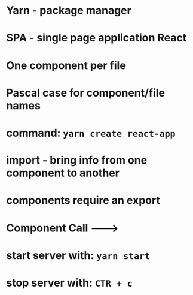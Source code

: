 <!-- NOTES -->

# Yarn - package manager

# SPA - single page application React

# One component per file

# Pascal case for component/file names

# command: `yarn create react-app` <appname>

# import - bring info from one component to another

# components require an export

# Component Call ---> <ComponentName />

# start server with: `yarn start`

# stop server with: `CTR + c`
